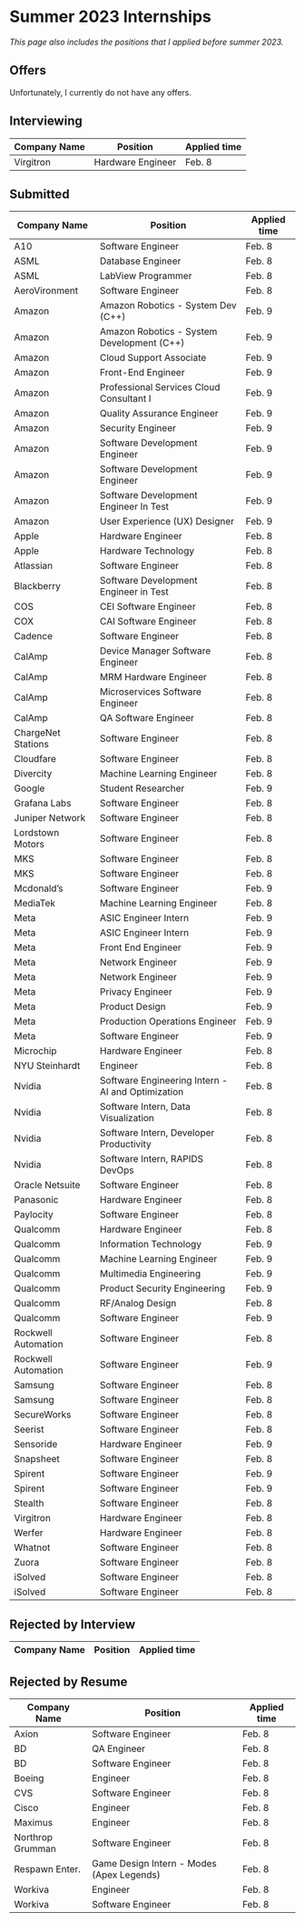 # Summer 2023 Internships

*This page also includes the positions that I applied before summer 2023.*

## Offers
Unfortunately, I currently do not have any offers.

## Interviewing

| Company Name | Position          | Applied time |
| ------------ | ----------------- | ------------ |
| Virgitron    | Hardware Engineer | Feb. 8       |

## Submitted

| Company Name        | Position                                          | Applied time |
| ------------------- | ------------------------------------------------- | ------------ |
| A10                 | Software Engineer                                 | Feb. 8       |
| ASML                | Database Engineer                                 | Feb. 8       |
| ASML                | LabView Programmer                                | Feb. 8       |
| AeroVironment       | Software Engineer                                 | Feb. 8       |
| Amazon              | Amazon Robotics - System Dev (C++)                | Feb. 9       |
| Amazon              | Amazon Robotics - System Development (C++)        | Feb. 9       |
| Amazon              | Cloud Support Associate                           | Feb. 9       |
| Amazon              | Front-End Engineer                                | Feb. 9       |
| Amazon              | Professional Services Cloud Consultant I          | Feb. 9       |
| Amazon              | Quality Assurance Engineer                        | Feb. 9       |
| Amazon              | Security Engineer                                 | Feb. 9       |
| Amazon              | Software Development Engineer                     | Feb. 9       |
| Amazon              | Software Development Engineer                     | Feb. 9       |
| Amazon              | Software Development Engineer In Test             | Feb. 9       |
| Amazon              | User Experience (UX) Designer                     | Feb. 9       |
| Apple               | Hardware Engineer                                 | Feb. 8       |
| Apple               | Hardware Technology                               | Feb. 8       |
| Atlassian           | Software Engineer                                 | Feb. 8       |
| Blackberry          | Software Development Engineer in Test             | Feb. 8       |
| COS                 | CEI Software Engineer                             | Feb. 8       |
| COX                 | CAI Software Engineer                             | Feb. 8       |
| Cadence             | Software Engineer                                 | Feb. 8       |
| CalAmp              | Device Manager Software Engineer                  | Feb. 8       |
| CalAmp              | MRM Hardware Engineer                             | Feb. 8       |
| CalAmp              | Microservices Software Engineer                   | Feb. 8       |
| CalAmp              | QA Software Engineer                              | Feb. 8       |
| ChargeNet Stations  | Software Engineer                                 | Feb. 8       |
| Cloudfare           | Software Engineer                                 | Feb. 8       |
| Divercity           | Machine Learning Engineer                         | Feb. 8       |
| Google              | Student Researcher                                | Feb. 9       |
| Grafana Labs        | Software Engineer                                 | Feb. 8       |
| Juniper Network     | Software Engineer                                 | Feb. 8       |
| Lordstown Motors    | Software Engineer                                 | Feb. 8       |
| MKS                 | Software Engineer                                 | Feb. 8       |
| MKS                 | Software Engineer                                 | Feb. 8       |
| Mcdonald’s          | Software Engineer                                 | Feb. 9       |
| MediaTek            | Machine Learning Engineer                         | Feb. 8       |
| Meta                | ASIC Engineer Intern                              | Feb. 9       |
| Meta                | ASIC Engineer Intern                              | Feb. 9       |
| Meta                | Front End Engineer                                | Feb. 9       |
| Meta                | Network Engineer                                  | Feb. 9       |
| Meta                | Network Engineer                                  | Feb. 9       |
| Meta                | Privacy Engineer                                  | Feb. 9       |
| Meta                | Product Design                                    | Feb. 9       |
| Meta                | Production Operations Engineer                    | Feb. 9       |
| Meta                | Software Engineer                                 | Feb. 9       |
| Microchip           | Hardware Engineer                                 | Feb. 8       |
| NYU Steinhardt      | Engineer                                          | Feb. 8       |
| Nvidia              | Software Engineering Intern - AI and Optimization | Feb. 8       |
| Nvidia              | Software Intern, Data Visualization               | Feb. 8       |
| Nvidia              | Software Intern, Developer Productivity           | Feb. 8       |
| Nvidia              | Software Intern, RAPIDS DevOps                    | Feb. 8       |
| Oracle Netsuite     | Software Engineer                                 | Feb. 8       |
| Panasonic           | Hardware Engineer                                 | Feb. 8       |
| Paylocity           | Software Engineer                                 | Feb. 8       |
| Qualcomm            | Hardware Engineer                                 | Feb. 8       |
| Qualcomm            | Information Technology                            | Feb. 9       |
| Qualcomm            | Machine Learning Engineer                         | Feb. 9       |
| Qualcomm            | Multimedia Engineering                            | Feb. 9       |
| Qualcomm            | Product Security Engineering                      | Feb. 9       |
| Qualcomm            | RF/Analog Design                                  | Feb. 8       |
| Qualcomm            | Software Engineer                                 | Feb. 9       |
| Rockwell Automation | Software Engineer                                 | Feb. 8       |
| Rockwell Automation | Software Engineer                                 | Feb. 9       |
| Samsung             | Software Engineer                                 | Feb. 8       |
| Samsung             | Software Engineer                                 | Feb. 8       |
| SecureWorks         | Software Engineer                                 | Feb. 8       |
| Seerist             | Software Engineer                                 | Feb. 8       |
| Sensoride           | Hardware Engineer                                 | Feb. 9       |
| Snapsheet           | Software Engineer                                 | Feb. 8       |
| Spirent             | Software Engineer                                 | Feb. 9       |
| Spirent             | Software Engineer                                 | Feb. 9       |
| Stealth             | Software Engineer                                 | Feb. 8       |
| Virgitron           | Hardware Engineer                                 | Feb. 8       |
| Werfer              | Hardware Engineer                                 | Feb. 8       |
| Whatnot             | Software Engineer                                 | Feb. 8       |
| Zuora               | Software Engineer                                 | Feb. 8       |
| iSolved             | Software Engineer                                 | Feb. 8       |
| iSolved             | Software Engineer                                 | Feb. 8       |

## Rejected by Interview

| Company Name | Position | Applied time |
| ------------ | -------- | ------------ |



## Rejected by Resume

| Company Name     | Position                                  | Applied time |
| ---------------- | ----------------------------------------- | ------------ |
| Axion            | Software Engineer                         | Feb. 8       |
| BD               | QA Engineer                               | Feb. 8       |
| BD               | Software Engineer                         | Feb. 8       |
| Boeing           | Engineer                                  | Feb. 8       |
| CVS              | Software Engineer                         | Feb. 8       |
| Cisco            | Engineer                                  | Feb. 8       |
| Maximus          | Engineer                                  | Feb. 8       |
| Northrop Grumman | Software Engineer                         | Feb. 8       |
| Respawn Enter.   | Game Design Intern - Modes (Apex Legends) | Feb. 8       |
| Workiva          | Engineer                                  | Feb. 8       |
| Workiva          | Software Engineer                         | Feb. 8       |
